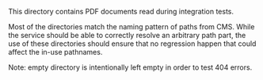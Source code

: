 This directory contains PDF documents read during integration tests.

Most of the directories match the naming pattern of paths from CMS. While the service should be able to correctly resolve an arbitrary path part, the use of these directories should ensure that no regression happen that could affect the in-use pathnames.

Note: empty directory is intentionally left empty in order to test 404 errors. 